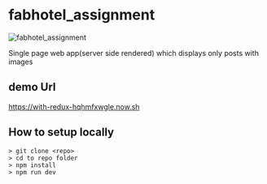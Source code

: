 # fabhotel_assignment
![fabhotel_assignment](https://s3.ap-south-1.amazonaws.com/affiliatecubber/images/partner_logo/fabhotels.jpg)

Single page web app(server side rendered) which displays only posts with images

## demo Url

https://with-redux-hqhmfxwgle.now.sh

## How to setup locally
```
> git clone <repo>
> cd to repo folder
> npm install
> npm run dev
```


